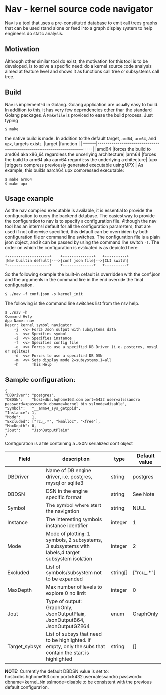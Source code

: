 # Nav - kernel source code navigator

Nav is a tool that uses a pre-constituted database to emit call trees graphs that can be used stand alone or feed into a graph display system to help engineers do static analysis.

## Motivation
Although other similar tool do exist, the motivation for this tool is to be developed, is to solve a specific need: do a kernel source code analysis aimed at feature level and  shows it as functions call tree or subsystems call tree. 

## Build
Nav is implemented in Golang. Golang application are usually easy to build. In addition to this, it has very few dependencies other than the standard Golang packages.
A `Makefile` is provided to ease the build process. 
Just typing 
```
$ make
```
the native build is made.
In addition to the default target,  `amd64`, `arm64`, and `upx`, targets exists.
|target |function                                                                   |
|-------|---------------------------------------------------------------------------|
|amd64  |forces the build to amd64 aka x86_64 regardless the underlying architecture|
|arm64  |forces the build to arm64 aka aarc64 regardless the underlying architecture|
|upx    |triggers compress previously generated executable using UPX                |
As example, this builds aarch64 upx compressed executable:
```
$ make arm64
$ make upx
```
## Usage example
As the nav compiled executable is available, it is essential to provide the configuration to query the backend database. The easiest way to provide the configuration to nav is to specify a configuration file.
Although the nav tool has an internal default for all the configuration parameters, that are used if not otherwise specified, this default can be overridden by both configuration file or command line switches.
The configuration file is a plain json object, and it can be passed by using the command line switch `-f`.
The order on which the  configuration is evaluated is as depicted here:
```
+-------------------+    +--------------+   +----------+
|Nav builtin default|--->|conf json file|-->|CLI switch|
+-------------------+    +--------------+   +----------+
```
So the following example the built-in default is overridden with the conf.json and the arguments in the command line in the end override the final configuration.

```
$ ./nav -f conf.json -s kernel_init
```
The following is the command line switches list from the nav help.
```
$ ./nav -h
Command Help
App Name: nav
Descr: kernel symbol navigator
	-j	<v>	Force Json output with subsystems data
	-s	<v>	Specifies symbol
	-i	<v>	Specifies instance
	-f	<v>	Specifies config file
	-e	<v>	Forces to use a specified DB Driver (i.e. postgres, mysql or sqlite3)
	-d	<v>	Forces to use a specified DB DSN
	-m	<v>	Sets display mode 2=subsystems,1=all
	-h		This Help
```

## Sample configuration:
```
{
"DBDriver":	"postgres",
"DBDSN":	"host=dbs.hqhome163.com port=5432 user=alessandro password=<password> dbname=kernel_bin sslmode=disable",
"Symbol":	"__arm64_sys_getppid",
"Instance":	1,
"Mode":		1,
"Excluded":	["rcu_.*", "kmalloc", "kfree"],
"MaxDepth":	0,
"Jout":		"JsonOutputPlain"
}
```
Configuration is a file containing a JSON serialized conf object

|Field        |description                                                                                                |type    |Default value      |
|-------------|-----------------------------------------------------------------------------------------------------------|--------|-------------------|
|DBDriver     |Name of DB engine driver, i.e. postgres, mysql or sqlite3                                                  |string  |postgres           |
|DBDSN        |DSN in the engine specific format                                                                          |string  |See Note           |
|Symbol       |The symbol where start the navigation                                                                      |string  |NULL               |
|Instance     |The interesting symbols instance identifier                                                                |integer |1                  |
|Mode         |Mode of plotting: 1 symbols, 2 subsystems, 3 subsystems with labels,4 target subsystem isolation           |integer |2                  |
|Excluded     |List of symbols/subsystem not to be expanded                                                               |string[]|["rcu_.*"]         |
|MaxDepth     |Max number of levels to explore 0 no limit                                                                 |integer |0                  |
|Jout         |Type of output: GraphOnly, JsonOutputPlain, JsonOutputB64, JsonOutputGZB64                                 |enum    |GraphOnly          |
|Target_sybsys|List of subsys that need to be highlighted. if empty, only the subs that contain the start is highlighted  |string  |[]                 | 

**NOTE:** Currently the default DBDSN value is set to:
host=dbs.hqhome163.com port=5432 user=alessandro password=<password> dbname=kernel_bin sslmode=disable
to be consistent with the previous default configuration.
